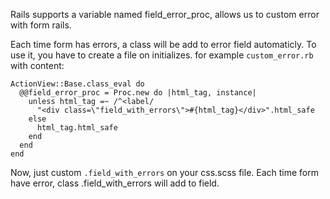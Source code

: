 Rails supports a variable named field_error_proc, allows us to custom error with
form rails.

Each time form has errors, a class will be add to error field automaticly. To
use it, you have to create a file on initializes. for example
```custom_error.rb``` with content:

```
ActionView::Base.class_eval do
  @@field_error_proc = Proc.new do |html_tag, instance|
    unless html_tag =~ /^<label/
      "<div class=\"field_with_errors\">#{html_tag}</div>".html_safe
    else
      html_tag.html_safe
    end
  end
end
```
Now, just custom ```.field_with_errors``` on your css.scss file. Each time form
have error, class .field_with_errors will add to field.
